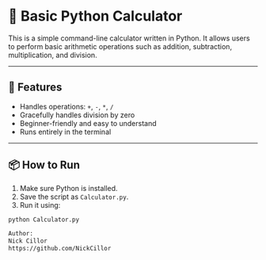 # 🧮 Basic Python Calculator

This is a simple command-line calculator written in Python. It allows users to perform basic arithmetic operations such as addition, subtraction, multiplication, and division.

---

## 🚀 Features

- Handles operations: `+`, `-`, `*`, `/`
- Gracefully handles division by zero
- Beginner-friendly and easy to understand
- Runs entirely in the terminal

---

## 📦 How to Run

1. Make sure Python is installed.
2. Save the script as `Calculator.py`.
3. Run it using:

```bash
python Calculator.py

Author:
Nick Cillor
https://github.com/NickCillor
